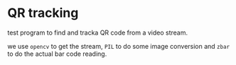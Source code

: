 QR tracking
=================

test program to find and tracka QR code from a video stream.

we use `opencv` to get the stream, `PIL` to do some image conversion and `zbar` to do the actual bar code reading.

